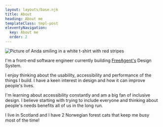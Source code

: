 ```yaml
---
layout: layouts/base.njk
title: About
heading: About me
templateClass: tmpl-post
eleventyNavigation:
  key: About me
  order: 2
---
```


<div class="profile-pic-container">
  <img class="profile-pic-container--pic" src="../../img/profile-picture.png" alt="Picture of Anda smiling in a white t-shirt with red stripes"></img>
</div>

<p>I'm a front-end software engineer currently building <a href="https://www.freeagent.com">FreeAgent's</a> Design System. </p>

<p>I enjoy thinking about the usability, accessibility and performance of the things
I build. I have a keen interest in design and how it can improve people's lives.</p>

<p>I'm learning about accessibility constantly and am a big fan of inclusive design. I believe starting with trying to include everyone and thinking about people's needs benefits all of us in the long run.</p>

<p>I live in Scotland and I have 2 Norwegian forest cats that keep me busy most of the time!</p>
